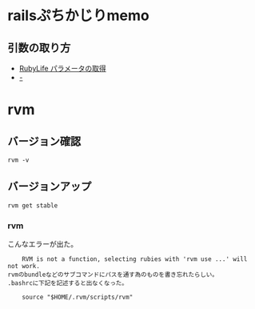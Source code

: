 # railsぷちかじりmemo

## 引数の取り方
 - [RubyLife パラメータの取得](http://www.rubylife.jp/rails/controller/index6.html)
 - [-](http://railsdoc.com/references/params)

# rvm

## バージョン確認 

    rvm -v 

## バージョンアップ

    rvm get stable

### rvm 
こんなエラーが出た。    
    
        RVM is not a function, selecting rubies with 'rvm use ...' will not work.
	rvmのbundleなどのサブコマンドにパスを通す為のものを書き忘れたらしい。
	.bashrcに下記を記述すると出なくなった。

	    source "$HOME/.rvm/scripts/rvm"

